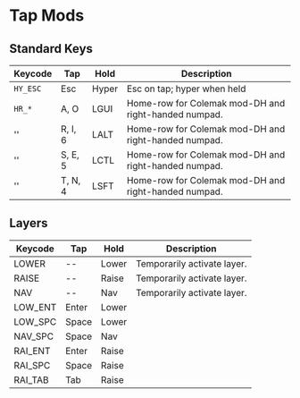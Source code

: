 # Tap Mods

## Standard Keys

| Keycode  | Tap     | Hold  | Description                                          |
| -------- | ------- | ----- | ---------------------------------------------------- |
| `HY_ESC` | Esc     | Hyper | Esc on tap; hyper when held                          |
| `HR_*`   | A, O    | LGUI  | Home-row for Colemak mod-DH and right-handed numpad. |
| \'\'     | R, I, 6 | LALT  | Home-row for Colemak mod-DH and right-handed numpad. |
| \'\'     | S, E, 5 | LCTL  | Home-row for Colemak mod-DH and right-handed numpad. |
| \'\'     | T, N, 4 | LSFT  | Home-row for Colemak mod-DH and right-handed numpad. |

## Layers

| Keycode | Tap   | Hold  | Description                 |
| ------- | ----- | ----- | --------------------------- |
| LOWER   | --    | Lower | Temporarily activate layer. |
| RAISE   | --    | Raise | Temporarily activate layer. |
| NAV     | --    | Nav   | Temporarily activate layer. |
| LOW_ENT | Enter | Lower |                             |
| LOW_SPC | Space | Lower |                             |
| NAV_SPC | Space | Nav   |                             |
| RAI_ENT | Enter | Raise |                             |
| RAI_SPC | Space | Raise |                             |
| RAI_TAB | Tab   | Raise |                             |
